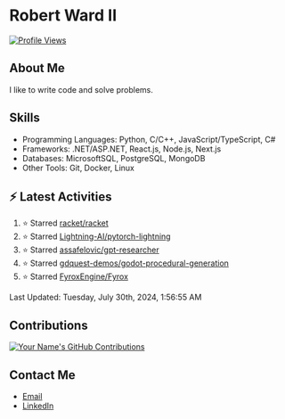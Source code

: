 
# Robert Ward II

[![Profile Views](https://komarev.com/ghpvc/?username=Robert-W-Ward)](https://github.com/Robert-W-Ward)

## About Me
I like to write code and solve problems.

## Skills
- Programming Languages: Python, C/C++, JavaScript/TypeScript, C#
- Frameworks: .NET/ASP.NET, React.js, Node.js, Next.js
- Databases: MicrosoftSQL, PostgreSQL, MongoDB
- Other Tools: Git, Docker, Linux

## :zap: Latest Activities
<!--RECENT_ACTIVITY:start-->
1. ⭐ Starred [racket/racket](https://github.com/racket/racket)
2. ⭐ Starred [Lightning-AI/pytorch-lightning](https://github.com/Lightning-AI/pytorch-lightning)
3. ⭐ Starred [assafelovic/gpt-researcher](https://github.com/assafelovic/gpt-researcher)
4. ⭐ Starred [gdquest-demos/godot-procedural-generation](https://github.com/gdquest-demos/godot-procedural-generation)
5. ⭐ Starred [FyroxEngine/Fyrox](https://github.com/FyroxEngine/Fyrox)
<!--RECENT_ACTIVITY:end-->

<!--RECENT_ACTIVITY:last_update-->
Last Updated: Tuesday, July 30th, 2024, 1:56:55 AM
<!--RECENT_ACTIVITY:last_update_end-->

<!--END_SECTIN:activity-->
## Contributions
[![Your Name's GitHub Contributions](https://github-readme-streak-stats.herokuapp.com/?user=Robert-W-Ward&theme=radical)](https://github.com/your-username)

## Contact Me
- [Email](mailto:robertwesleyward2019@gmail.com)
- [LinkedIn](https://linkedin.com/in/https://www.linkedin.com/in/robert-ward-ii/)
